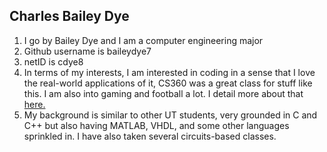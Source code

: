 ## Charles Bailey Dye

1. I go by Bailey Dye and I am a computer engineering major
1. Github username is baileydye7
1. netID is cdye8
1. In terms of my interests, I am interested in coding in a sense that I love the real-world applications of it, CS360 was a great class for stuff like this. I am also into gaming and football a lot. I detail more about that [here.](https://github.com/baileydye7/hobbies/blob/main/txt1.html) 
1. My background is similar to other UT students, very grounded in C and C++ but also having MATLAB, VHDL, and some other languages sprinkled in. I have also taken several circuits-based classes.
